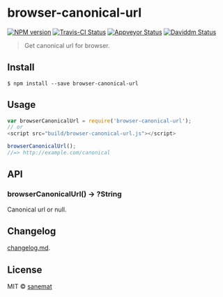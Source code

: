 # browser-canonical-url

[![NPM version][npm-image]][npm-url] [![Travis-CI Status][travis-image]][travis-url] [![Appveyor Status][appveyor-image]][appveyor-url] [![Daviddm Status][daviddm-image]][daviddm-url]

> Get canonical url for browser.


## Install

```
$ npm install --save browser-canonical-url
```


## Usage

```js
var browserCanonicalUrl = require('browser-canonical-url');
// or
<script src="build/browser-canonical-url.js"></script>

browserCanonicalUrl();
//=> http://example.com/canonical
```



## API

### browserCanonicalUrl() -> ?String

Canonical url or null.


## Changelog

[changelog.md](./changelog.md).


## License

MIT © [sanemat](http://sane.jp)


[travis-url]: https://travis-ci.org/quietmole/browser-canonical-url
[travis-image]: https://img.shields.io/travis/quietmole/browser-canonical-url/master.svg?style=flat-square&label=build%20%28linux%29
[appveyor-url]: https://ci.appveyor.com/project/sanemat/browser-canonical-url/branch/master
[appveyor-image]: https://img.shields.io/appveyor/ci/sanemat/browser-canonical-url/master.svg?style=flat-square&label=build%20%28windows%29
[npm-url]: https://npmjs.org/package/browser-canonical-url
[npm-image]: https://img.shields.io/npm/v/browser-canonical-url.svg?style=flat-square
[daviddm-url]: https://david-dm.org/quietmole/browser-canonical-url
[daviddm-image]: https://img.shields.io/david/quietmole/browser-canonical-url.svg?style=flat-square
